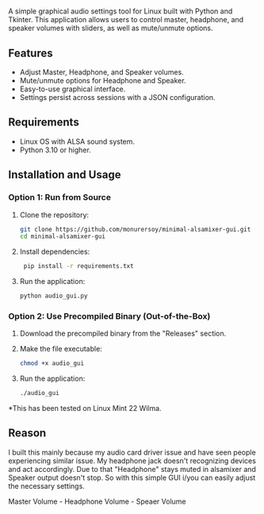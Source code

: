# <MINIMAL-ALSAMIXER-GUI>

A simple graphical audio settings tool for Linux built with Python and Tkinter. This application allows users to control master, headphone, and speaker volumes with sliders, as well as mute/unmute options.

## Features
- Adjust Master, Headphone, and Speaker volumes.
- Mute/unmute options for Headphone and Speaker.
- Easy-to-use graphical interface.
- Settings persist across sessions with a JSON configuration.

## Requirements
- Linux OS with ALSA sound system.
- Python 3.10 or higher.

## Installation and Usage

### Option 1: Run from Source
1. Clone the repository:
   ```bash
   git clone https://github.com/monurersoy/minimal-alsamixer-gui.git
   cd minimal-alsamixer-gui

2. Install dependencies:
   ```bash
    pip install -r requirements.txt

3. Run the application:
    ```bash
    python audio_gui.py

### Option 2: Use Precompiled Binary (Out-of-the-Box)

1. Download the precompiled binary from the "Releases" section.

2. Make the file executable:
    ```bash
    chmod +x audio_gui

3. Run the application:
    ```bash
    ./audio_gui

*This has been tested on Linux Mint 22 Wilma.

## Reason

I built this mainly because my audio card driver issue and have seen people experiencing similar issue. My headphone jack doesn't recognizing devices and act accordingly. Due to that "Headphone" stays muted in alsamixer and Speaker output doesn't stop. So with this simple GUI i/you can easily adjust the necessary settings.

Master Volume - Headphone Volume - Speaer Volume